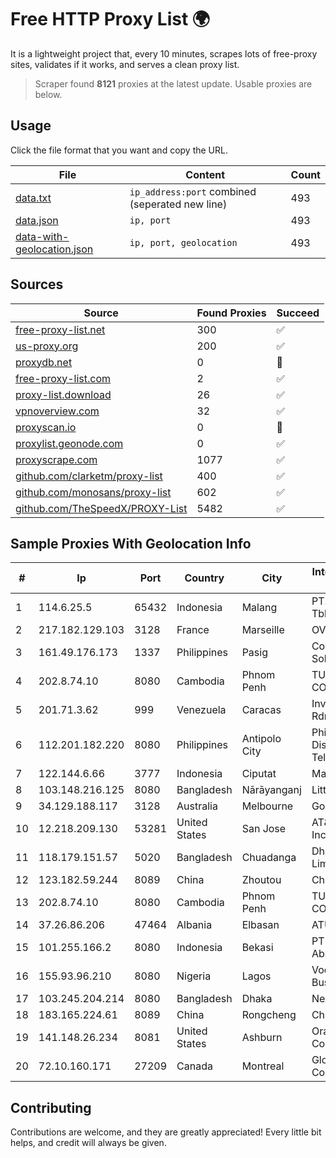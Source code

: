 
# Free HTTP Proxy List 🌍

It is a lightweight project that, every 10 minutes, scrapes lots of free-proxy sites, validates if it works, and serves a clean proxy list.


> Scraper found **8121** proxies at the latest update. Usable proxies are below.

## Usage

Click the file format that you want and copy the URL.


|File|Content|Count|
|----|-------|-----|
|[data.txt](https://raw.githubusercontent.com/themiralay/Proxy-List-World/master/data.txt)|`ip_address:port` combined (seperated new line)|493|
|[data.json](https://raw.githubusercontent.com/themiralay/Proxy-List-World/master/data.json)|`ip, port`|493|
|[data-with-geolocation.json](https://raw.githubusercontent.com/themiralay/Proxy-List-World/master/data-with-geolocation.json)|`ip, port, geolocation`|493|

## Sources

|Source|Found Proxies|Succeed|
|------|-------------|-------|
|[free-proxy-list.net](https://free-proxy-list.net)|300|✅|
|[us-proxy.org](https://www.us-proxy.org)|200|✅|
|[proxydb.net](http://proxydb.net)|0|🚫|
|[free-proxy-list.com](https://free-proxy-list.com/?page=&port=&type%5B%5D=http&type%5B%5D=https&up_time=0&search=Search)|2|✅|
|[proxy-list.download](https://www.proxy-list.download/HTTP)|26|✅|
|[vpnoverview.com](https://vpnoverview.com/privacy/anonymous-browsing/free-proxy-servers)|32|✅|
|[proxyscan.io](https://www.proxyscan.io)|0|🚫|
|[proxylist.geonode.com](https://proxylist.geonode.com/api/proxy-list?limit=300&page=1&sort_by=lastChecked&sort_type=desc&protocols=http,https)|0|✅|
|[proxyscrape.com](https://api.proxyscrape.com/v2/?request=displayproxies&protocol=http&timeout=10000&country=all&ssl=all&anonymity=all)|1077|✅|
|[github.com/clarketm/proxy-list](https://raw.githubusercontent.com/clarketm/proxy-list/master/proxy-list-raw.txt)|400|✅|
|[github.com/monosans/proxy-list](https://raw.githubusercontent.com/monosans/proxy-list/main/proxies/http.txt)|602|✅|
|[github.com/TheSpeedX/PROXY-List](https://raw.githubusercontent.com/TheSpeedX/PROXY-List/master/http.txt)|5482|✅|


## Sample Proxies With Geolocation Info

|#|Ip|Port|Country|City|Internet Service Provider|
|-|--|----|-------|----|-------------------------|
|1|114.6.25.5|65432|Indonesia|Malang|PT. INDOSAT Tbk|
|2|217.182.129.103|3128|France|Marseille|OVH SAS|
|3|161.49.176.173|1337|Philippines|Pasig|Converge ICT Solution Inc|
|4|202.8.74.10|8080|Cambodia|Phnom Penh|TURBOTECH CO., LTD.|
|5|201.71.3.62|999|Venezuela|Caracas|Inversiones Rdn3 C.A|
|6|112.201.182.220|8080|Philippines|Antipolo City|Philippine Long Distance Telephone Co.|
|7|122.144.6.66|3777|Indonesia|Ciputat|Maxindo|
|8|103.148.216.125|8080|Bangladesh|Nārāyanganj|Little Boys|
|9|34.129.188.117|3128|Australia|Melbourne|Google LLC|
|10|12.218.209.130|53281|United States|San Jose|AT&T Services, Inc.|
|11|118.179.151.57|5020|Bangladesh|Chuadanga|Dhakacom Limited|
|12|123.182.59.244|8089|China|Zhoutou|China Telecom|
|13|202.8.74.10|8080|Cambodia|Phnom Penh|TURBOTECH CO., LTD.|
|14|37.26.86.206|47464|Albania|Elbasan|ATU|
|15|101.255.166.2|8080|Indonesia|Bekasi|PT Remala Abadi|
|16|155.93.96.210|8080|Nigeria|Lagos|Vodacom Business Nigeria|
|17|103.245.204.214|8080|Bangladesh|Dhaka|Next Online Ltd.|
|18|183.165.224.61|8089|China|Rongcheng|Chinanet|
|19|141.148.26.234|8081|United States|Ashburn|Oracle Corporation|
|20|72.10.160.171|27209|Canada|Montreal|GloboTech Communications|



## Contributing

Contributions are welcome, and they are greatly appreciated! Every
little bit helps, and credit will always be given.

